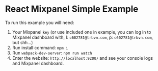 # React Mixpanel Simple Example

To run this example you will need:
1. Your Mixpanel `key` (or use included one in example, you can log in to Mixpanel dashboard with, l: `c602781@trbvn.com`, p: `c602781@trbvn.com`, but shh...)
2. Run install command: `npm i`
3. Run `webpack-dev-server`: `npm run watch`
4. Enter the website: `http://localhost:9200/` and see your console logs and Mixpanel dashboard.
